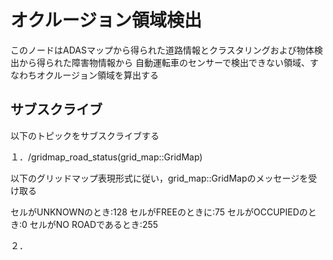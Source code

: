 # オクルージョン領域検出

このノードはADASマップから得られた道路情報とクラスタリングおよび物体検出から得られた障害物情報から
自動運転車のセンサーで検出できない領域、すなわちオクルージョン領域を算出する

## サブスクライブ

以下のトピックをサブスクライブする

１．/gridmap_road_status(grid_map::GridMap)

以下のグリッドマップ表現形式に従い，grid_map::GridMapのメッセージを受け取る

セルがUNKNOWNのとき:128
セルがFREEのときに:75
セルがOCCUPIEDのとき:0
セルがNO ROADであるとき:255

２．

